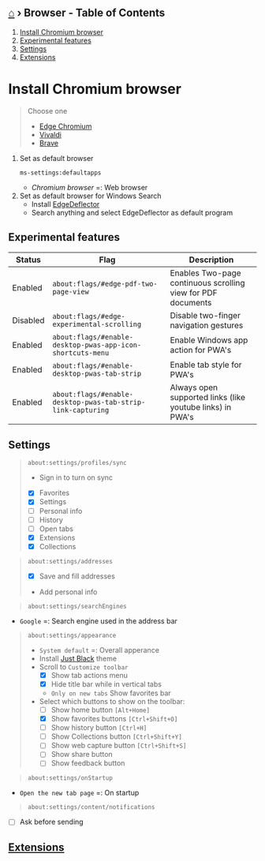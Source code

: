 ## [⌂](README.md) › **Browser** - Table of Contents

1. [Install Chromium browser](#install-chromium-browser)
1. [Experimental features](#experimental-features)
1. [Settings](#settings)
1. [Extensions](browser-extensions.md)

# Install Chromium browser
> Choose one
> - [Edge Chromium](https://www.microsoft.com/de-de/edge)
> - [Vivaldi](https://vivaldi.com/de/)
> - [Brave](https://brave.com/de/)

1. Set as default browser
    ```
    ms-settings:defaultapps
    ```
    - *Chromium browser* =: Web browser
1. Set as default browser for Windows Search
    - Install [EdgeDeflector](https://github.com/da2x/EdgeDeflector/releases)
    - Search anything and select EdgeDeflector as default program


## Experimental features

Status | Flag | Description
--- | --- | ---
Enabled | `about:flags/#edge-pdf-two-page-view` | Enables Two-page continuous scrolling view for PDF documents
Disabled | `about:flags/#edge-experimental-scrolling` | Disable two-finger navigation gestures
Enabled | `about:flags/#enable-desktop-pwas-app-icon-shortcuts-menu` | Enable Windows app action for PWA's
Enabled | `about:flags/#enable-desktop-pwas-tab-strip` | Enable tab style for PWA's
Enabled | `about:flags/#enable-desktop-pwas-tab-strip-link-capturing` | Always open supported links (like youtube links) in PWA's

## Settings

> ```
> about:settings/profiles/sync
> ```
> - Sign in to turn on sync
> - [x] Favorites
> - [x] Settings
> - [ ] Personal info
> - [ ] History
> - [ ] Open tabs
> - [x] Extensions
> - [x] Collections

> ```
> about:settings/addresses
> ```
> - [x] Save and fill addresses
> - Add personal info


> ```
> about:settings/searchEngines
> ```
- `Google` =: Search engine used in the address bar

> ```
> about:settings/appearance
> ```
> - `System default` =: Overall apperance
> - Install [Just Black](https://chrome.google.com/webstore/detail/just-black/aghfnjkcakhmadgdomlmlhhaocbkloab) theme
> - Scroll to `Customize toolbar`
>   - [x] Show tab actions menu
>   - [x] Hide title bar while in vertical tabs
>   - `Only on new tabs` Show favorites bar
> - Select which buttons to show on the toolbar:
>   - [ ] Show home button `[Alt+Home]`
>   - [x] Show favorites buttons `[Ctrl+Shift+O]`
>   - [ ] Show history button `[Ctrl+H]`
>   - [ ] Show Collections button `[Ctrl+Shift+Y]`
>   - [ ] Show web capture button `[Ctrl+Shift+S]`
>   - [ ] Show share button
>   - [ ] Show feedback button

> ```
> about:settings/onStartup
> ```
- `Open the new tab page` =: On startup

> ```
> about:settings/content/notifications
> ```
- [ ] Ask before sending 

## [Extensions](browser-extensions.md)